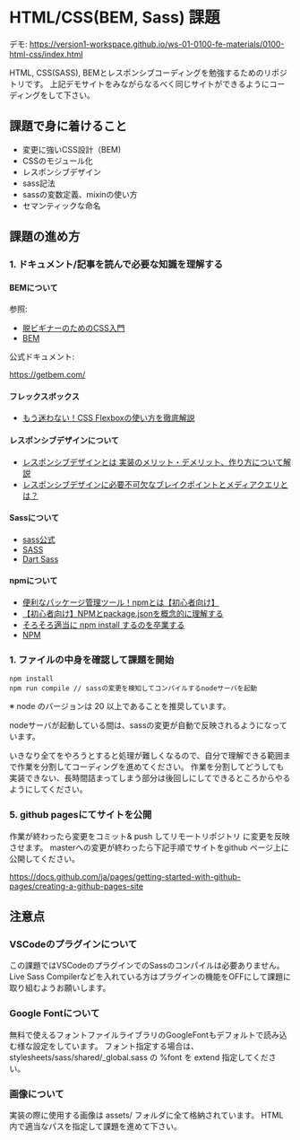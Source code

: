 # HTML/CSS(BEM, Sass) 課題

デモ: https://version1-workspace.github.io/ws-01-0100-fe-materials/0100-html-css/index.html

HTML, CSS(SASS), BEMとレスポンシブコーディングを勉強するためのリポジトリです。
上記デモサイトをみながらなるべく同じサイトができるようにコーディングをして下さい。

## 課題で身に着けること

- 変更に強いCSS設計（BEM)
- CSSのモジュール化
- レスポンシブデザイン
- sass記法
- sassの変数定義、mixinの使い方
- セマンティックな命名

## 課題の進め方

### 1. ドキュメント/記事を読んで必要な知識を理解する

#### BEMについて

参照:
- [脱ビギナーのためのCSS入門](https://speakerdeck.com/jjoo/tuo-biginafalsetamefalsecssru-men)
- [BEM](https://getbem.com/)

公式ドキュメント:

https://getbem.com/

#### フレックスボックス

- [もう迷わない！CSS Flexboxの使い方を徹底解説](https://webdesign-trends.net/entry/8148)

#### レスポンシブデザインについて

- [レスポンシブデザインとは
実装のメリット・デメリット、作り方について解説](https://gmotech.jp/semlabo/seo/blog/responsive_design/)
- [レスポンシブデザインに必要不可欠なブレイクポイントとメディアクエリとは？](https://www.studio-umi.jp/blog/185/610)

#### Sassについて

- [sass公式](https://sass-lang.com/)
- [SASS](https://www.webdesignleaves.com/pr/css/css_basic_08.html)
- [Dart Sass](https://sass-lang.com/dart-sass)

#### npmについて

- [便利なパッケージ管理ツール！npmとは【初心者向け】](https://techacademy.jp/magazine/16105)
- [【初心者向け】NPMとpackage.jsonを概念的に理解する](https://qiita.com/righteous/items/e5448cb2e7e11ab7d477)
- [そろそろ適当に npm install するのを卒業する](https://zenn.dev/ikuraikura/articles/71b917ab11ae690e3cd7)
- [NPM](https://docs.npmjs.com/about-npm)

### 1. ファイルの中身を確認して課題を開始

```
npm install
npm run compile // sassの変更を検知してコンパイルするnodeサーバを起動
```

※ node のバージョンは 20 以上であることを推奨しています。

nodeサーバが起動している間は、sassの変更が自動で反映されるようになっています。

いきなり全てをやろうとすると処理が難しくなるので、自分で理解できる範囲まで作業を分割してコーディングを進めてください。
作業を分割してどうしても実装できない、長時間詰まってしまう部分は後回しにしてできるところからやるようにしてください。

### 5. github pagesにてサイトを公開

作業が終わったら変更をコミット& push してリモートリポジトリ に変更を反映させます。
masterへの変更が終わったら下記手順でサイトをgithub ページ上に公開してください。

https://docs.github.com/ja/pages/getting-started-with-github-pages/creating-a-github-pages-site

## 注意点

### VSCodeのプラグインについて

この課題ではVSCodeのプラグインでのSassのコンパイルは必要ありません。
Live Sass Compilerなどを入れている方はプラグインの機能をOFFにして課題に取り組むようお願いします。

### Google Fontについて

無料で使えるフォントファイルライブラリのGoogleFontもデフォルトで読み込む様な設定をしています。
フォント指定する場合は、 stylesheets/sass/shared/_global.sass の %font を extend 指定してください。

### 画像について

実装の際に使用する画像は assets/ フォルダに全て格納されています。
HTML 内で適当なパスを指定して課題を進めて下さい。



